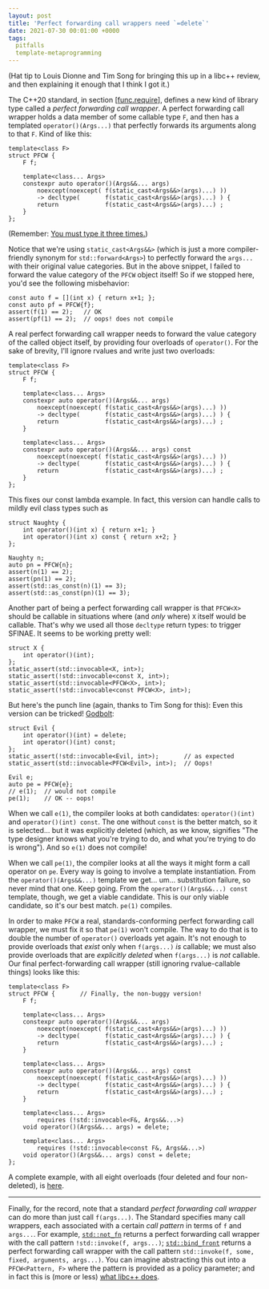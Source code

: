 ```yaml
---
layout: post
title: 'Perfect forwarding call wrappers need `=delete`'
date: 2021-07-30 00:01:00 +0000
tags:
  pitfalls
  template-metaprogramming
---
```


(Hat tip to Louis Dionne and Tim Song for bringing this up
in a libc++ review, and then explaining it enough that I
think I got it.)

The C++20 standard, in section [[func.require](https://eel.is/c++draft/func.require#4)],
defines a new kind of library type called a _perfect forwarding call wrapper_.
A perfect forwarding call wrapper holds a data member
of some callable type `F`, and then has a templated `operator()(Args...)`
that perfectly forwards its arguments along to that `F`. Kind of like this:

    template<class F>
    struct PFCW {
        F f;

        template<class... Args>
        constexpr auto operator()(Args&&... args)
            noexcept(noexcept( f(static_cast<Args&&>(args)...) ))
            -> decltype(       f(static_cast<Args&&>(args)...) ) {
            return             f(static_cast<Args&&>(args)...) ;
        }
    };

(Remember: [You must type it three times.](https://www.youtube.com/watch?v=I3T4lePH-yA))

Notice that we're using `static_cast<Args&&>` (which is just a more compiler-friendly
synonym for `std::forward<Args>`) to perfectly forward the `args...` with their
original value categories. But in the above snippet, I failed to forward the
value category of the `PFCW` object itself! So if we stopped
here, you'd see the following misbehavior:

    const auto f = [](int x) { return x+1; };
    const auto pf = PFCW{f};
    assert(f(1) == 2);   // OK
    assert(pf(1) == 2);  // oops! does not compile

A real perfect forwarding call wrapper needs to
forward the value category of the called object itself,
by providing four overloads of `operator()`. For the sake of brevity,
I'll ignore rvalues and write just two overloads:

    template<class F>
    struct PFCW {
        F f;

        template<class... Args>
        constexpr auto operator()(Args&&... args)
            noexcept(noexcept( f(static_cast<Args&&>(args)...) ))
            -> decltype(       f(static_cast<Args&&>(args)...) ) {
            return             f(static_cast<Args&&>(args)...) ;
        }

        template<class... Args>
        constexpr auto operator()(Args&&... args) const
            noexcept(noexcept( f(static_cast<Args&&>(args)...) ))
            -> decltype(       f(static_cast<Args&&>(args)...) ) {
            return             f(static_cast<Args&&>(args)...) ;
        }
    };

This fixes our const lambda example. In fact, this version
can handle calls to mildly evil class types such as

    struct Naughty {
        int operator()(int x) { return x+1; }
        int operator()(int x) const { return x+2; }
    };

    Naughty n;
    auto pn = PFCW{n};
    assert(n(1) == 2);
    assert(pn(1) == 2);
    assert(std::as_const(n)(1) == 3);
    assert(std::as_const(pn)(1) == 3);

Another part of being a perfect forwarding call wrapper is that `PFCW<X>`
should be callable in situations where (and _only_ where) `X` itself
would be callable.
That's why we used all those `decltype` return types: to trigger SFINAE.
It seems to be working pretty well:

    struct X {
        int operator()(int);
    };
    static_assert(std::invocable<X, int>);
    static_assert(!std::invocable<const X, int>);
    static_assert(std::invocable<PFCW<X>, int>);
    static_assert(!std::invocable<const PFCW<X>, int>);

But here's the punch line (again, thanks to Tim Song for this):
Even this version can be tricked! [Godbolt](https://godbolt.org/z/dTY7P5jn3):

    struct Evil {
        int operator()(int) = delete;
        int operator()(int) const;
    };
    static_assert(!std::invocable<Evil, int>);       // as expected
    static_assert(std::invocable<PFCW<Evil>, int>);  // Oops!

    Evil e;
    auto pe = PFCW{e};
    // e(1);  // would not compile
    pe(1);    // OK -- oops!

When we call `e(1)`, the compiler looks at both candidates:
`operator()(int)` and `operator()(int) const`. The one without `const`
is the better match, so it is selected... but it was explicitly deleted
(which, as we know, signifies "The type designer knows what you're trying to
do, and what you're trying to do is wrong"). And so `e(1)` does not compile!

When we call `pe(1)`, the compiler looks at all the ways it might form
a call operator on `pe`. Every way is going to involve a template instantiation.
From the `operator()(Args&&...)` template we get... um... substitution
failure, so never mind that one. Keep going. From the `operator()(Args&&...) const`
template, though, we get a viable candidate. This is our only viable candidate,
so it's our best match. `pe(1)` compiles.

In order to make `PFCW` a real, standards-conforming perfect forwarding call wrapper,
we must fix it so that `pe(1)` won't compile. The way to do that is to
double the number of `operator()` overloads yet again. It's not enough to
provide overloads that _exist_ only when `f(args...)` _is_ callable; we must
also provide overloads that are _explicitly deleted_ when `f(args...)` is
_not_ callable. Our final perfect-forwarding call wrapper (still ignoring
rvalue-callable things) looks like this:

    template<class F>
    struct PFCW {       // Finally, the non-buggy version!
        F f;

        template<class... Args>
        constexpr auto operator()(Args&&... args)
            noexcept(noexcept( f(static_cast<Args&&>(args)...) ))
            -> decltype(       f(static_cast<Args&&>(args)...) ) {
            return             f(static_cast<Args&&>(args)...) ;
        }

        template<class... Args>
        constexpr auto operator()(Args&&... args) const
            noexcept(noexcept( f(static_cast<Args&&>(args)...) ))
            -> decltype(       f(static_cast<Args&&>(args)...) ) {
            return             f(static_cast<Args&&>(args)...) ;
        }

        template<class... Args>
            requires (!std::invocable<F&, Args&&...>)
        void operator()(Args&&... args) = delete;

        template<class... Args>
            requires (!std::invocable<const F&, Args&&...>)
        void operator()(Args&&... args) const = delete;
    };

A complete example, with all eight overloads (four deleted and four non-deleted),
is [here](https://godbolt.org/z/nh3f667an).

----

Finally, for the record, note that a standard _perfect forwarding call wrapper_
can do more than just call `f(args...)`. The Standard specifies many call wrappers,
each associated with a certain _call pattern_ in terms of `f` and `args...`.
For example, [`std::not_fn`](https://eel.is/c++draft/func.not.fn#4)
returns a perfect forwarding call wrapper with the call pattern `!std::invoke(f, args...)`;
[`std::bind_front`](http://eel.is/c++draft/func.bind.front#4)
returns a perfect forwarding call wrapper with the call pattern
`std::invoke(f, some, fixed, arguments, args...)`.
You can imagine abstracting this out into a `PFCW<Pattern, F>` where the pattern
is provided as a policy parameter; and in fact this is (more or less)
[what libc++ does](https://github.com/llvm/llvm-project/blob/050b064f15ee56/libcxx/include/__functional/perfect_forward.h#L80-L81).
